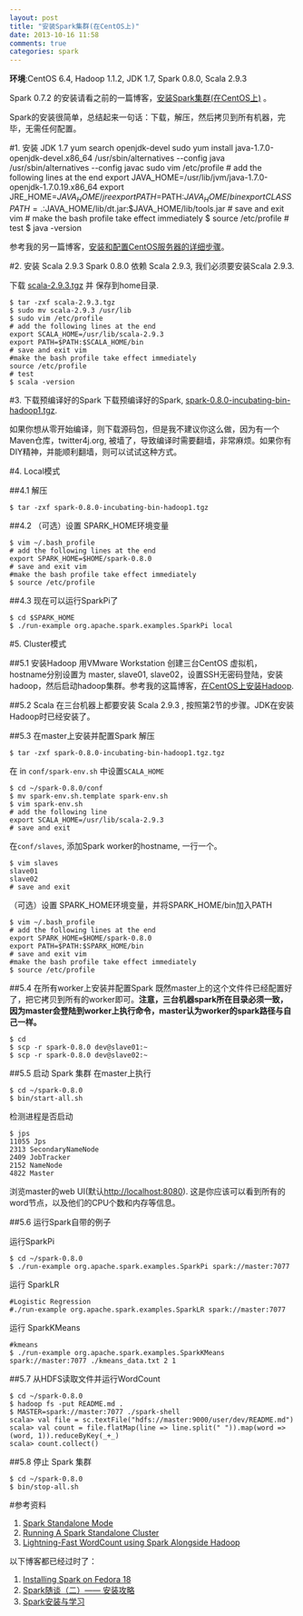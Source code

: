 ```yaml
---
layout: post
title: "安装Spark集群(在CentOS上)"
date: 2013-10-16 11:58
comments: true
categories: spark
---
```

**环境**:CentOS 6.4, Hadoop 1.1.2, JDK 1.7, Spark 0.8.0, Scala 2.9.3

Spark 0.7.2 的安装请看之前的一篇博客，[安装Spark集群(在CentOS上)](http://www.yanjiuyanjiu.com/blog/20130617/) 。

Spark的安装很简单，总结起来一句话：下载，解压，然后拷贝到所有机器，完毕，无需任何配置。


#1. 安装 JDK 1.7
	yum search openjdk-devel
	sudo yum install java-1.7.0-openjdk-devel.x86_64
	/usr/sbin/alternatives --config java
	/usr/sbin/alternatives --config javac
	sudo vim /etc/profile
	# add the following lines at the end
	export JAVA_HOME=/usr/lib/jvm/java-1.7.0-openjdk-1.7.0.19.x86_64
	export JRE_HOME=$JAVA_HOME/jre
	export PATH=$PATH:$JAVA_HOME/bin
	export CLASSPATH=.:$JAVA_HOME/lib/dt.jar:$JAVA_HOME/lib/tools.jar
	# save and exit vim
	# make the bash profile take effect immediately
	$ source /etc/profile
	# test
	$ java -version

参考我的另一篇博客，[安装和配置CentOS服务器的详细步骤](http://www.yanjiuyanjiu.com/blog/20120423/)。

#2. 安装 Scala 2.9.3
Spark 0.8.0 依赖 Scala 2.9.3, 我们必须要安装Scala 2.9.3.

下载 [scala-2.9.3.tgz](http://www.scala-lang.org/downloads/distrib/files/scala-2.9.3.tgz) 并 保存到home目录.

	$ tar -zxf scala-2.9.3.tgz
	$ sudo mv scala-2.9.3 /usr/lib
	$ sudo vim /etc/profile
	# add the following lines at the end
	export SCALA_HOME=/usr/lib/scala-2.9.3
	export PATH=$PATH:$SCALA_HOME/bin
	# save and exit vim
	#make the bash profile take effect immediately
	source /etc/profile
	# test
	$ scala -version

#3. 下载预编译好的Spark
下载预编译好的Spark, [spark-0.8.0-incubating-bin-hadoop1.tgz](http://spark-project.org/download/spark-0.8.0-incubating-bin-hadoop1.tgz). 

如果你想从零开始编译，则下载源码包，但是我不建议你这么做，因为有一个Maven仓库，twitter4j.org, 被墙了，导致编译时需要翻墙，非常麻烦。如果你有DIY精神，并能顺利翻墙，则可以试试这种方式。

#4. Local模式

##4.1 解压

	$ tar -zxf spark-0.8.0-incubating-bin-hadoop1.tgz

##4.2 （可选）设置 SPARK\_HOME环境变量

	$ vim ~/.bash_profile
	# add the following lines at the end
	export SPARK_HOME=$HOME/spark-0.8.0
	# save and exit vim
	#make the bash profile take effect immediately
	$ source /etc/profile

##4.3 现在可以运行SparkPi了

	$ cd $SPARK_HOME
	$ ./run-example org.apache.spark.examples.SparkPi local

#5. Cluster模式

<!-- more -->

##5.1 安装Hadoop
用VMware Workstation 创建三台CentOS 虚拟机，hostname分别设置为 master, slave01, slave02，设置SSH无密码登陆，安装hadoop，然后启动hadoop集群。参考我的这篇博客，[在CentOS上安装Hadoop](http://www.yanjiuyanjiu.com/blog/20130612). 

##5.2 Scala
在三台机器上都要安装 Scala 2.9.3 , 按照第2节的步骤。JDK在安装Hadoop时已经安装了。

##5.3 在master上安装并配置Spark
解压

	$ tar -zxf spark-0.8.0-incubating-bin-hadoop1.tgz.tgz

在 in `conf/spark-env.sh` 中设置`SCALA_HOME`

	$ cd ~/spark-0.8.0/conf
	$ mv spark-env.sh.template spark-env.sh
	$ vim spark-env.sh
	# add the following line
	export SCALA_HOME=/usr/lib/scala-2.9.3
	# save and exit

在`conf/slaves`, 添加Spark worker的hostname, 一行一个。

	$ vim slaves
	slave01
	slave02
	# save and exit

（可选）设置 SPARK\_HOME环境变量，并将SPARK\_HOME/bin加入PATH

	$ vim ~/.bash_profile
	# add the following lines at the end
	export SPARK_HOME=$HOME/spark-0.8.0
	export PATH=$PATH:$SPARK_HOME/bin
	# save and exit vim
	#make the bash profile take effect immediately
	$ source /etc/profile

##5.4 在所有worker上安装并配置Spark
既然master上的这个文件件已经配置好了，把它拷贝到所有的worker即可。**注意，三台机器spark所在目录必须一致，因为master会登陆到worker上执行命令，master认为worker的spark路径与自己一样。**
	
	$ cd
	$ scp -r spark-0.8.0 dev@slave01:~
	$ scp -r spark-0.8.0 dev@slave02:~


##5.5 启动 Spark 集群
在master上执行

	$ cd ~/spark-0.8.0
	$ bin/start-all.sh

检测进程是否启动

	$ jps
	11055 Jps
	2313 SecondaryNameNode
	2409 JobTracker
	2152 NameNode
	4822 Master

浏览master的web UI(默认<http://localhost:8080>). 这是你应该可以看到所有的word节点，以及他们的CPU个数和内存等信息。

##5.6 运行Spark自带的例子

运行SparkPi

	$ cd ~/spark-0.8.0
	$ ./run-example org.apache.spark.examples.SparkPi spark://master:7077

运行 SparkLR
	
	#Logistic Regression
	#./run-example org.apache.spark.examples.SparkLR spark://master:7077

运行 SparkKMeans

	#kmeans
	$ ./run-example org.apache.spark.examples.SparkKMeans spark://master:7077 ./kmeans_data.txt 2 1
	

##5.7 从HDFS读取文件并运行WordCount

	$ cd ~/spark-0.8.0
	$ hadoop fs -put README.md .
	$ MASTER=spark://master:7077 ./spark-shell
	scala> val file = sc.textFile("hdfs://master:9000/user/dev/README.md")
	scala> val count = file.flatMap(line => line.split(" ")).map(word => (word, 1)).reduceByKey(_+_)
	scala> count.collect()

##5.8 停止 Spark 集群

	$ cd ~/spark-0.8.0
	$ bin/stop-all.sh

#参考资料
1. [Spark Standalone Mode](http://spark-project.org/docs/latest/spark-standalone.html)
1. [Running A Spark Standalone Cluster](https://github.com/mesos/spark/wiki/Running-A-Spark-Standalone-Cluster)
1. [Lightning-Fast WordCount using Spark Alongside Hadoop](http://sprism.blogspot.com/2012/11/lightning-fast-wordcount-using-spark.html)

以下博客都已经过时了：

1. [Installing Spark on Fedora 18](http://chapeau.freevariable.com/2013/04/installing-spark-on-fedora-18.html)
1. [Spark随谈（二）—— 安装攻略](http://rdc.taobao.com/team/jm/archives/1823)
1. [Spark安装与学习](http://www.cnblogs.com/jerrylead/archive/2012/08/13/2636115.html)